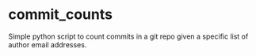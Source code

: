 # commit_counts
Simple python script to count commits in a git repo given a specific list of author email addresses.
